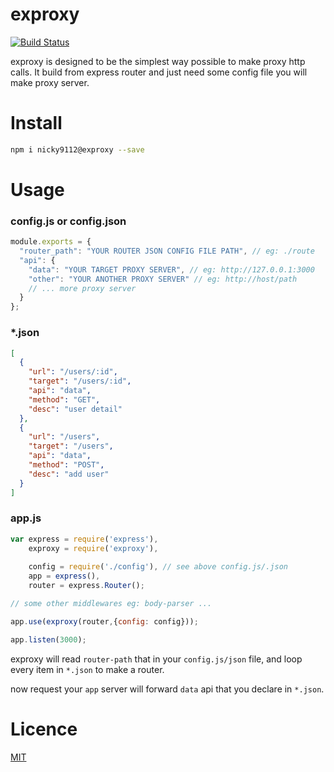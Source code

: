 # exproxy

[![Build Status](https://travis-ci.org/nicky9112/exproxy.svg?branch=master)](https://travis-ci.org/nicky9112/exproxy)

exproxy is designed to be the simplest way possible to make proxy http calls.
It build from express router and just need some config file you will make proxy server.

# Install

```bash
npm i nicky9112@exproxy --save
```

# Usage

### config.js or config.json

```javascript
module.exports = {
  "router_path": "YOUR ROUTER JSON CONFIG FILE PATH", // eg: ./route
  "api": {
    "data": "YOUR TARGET PROXY SERVER", // eg: http://127.0.0.1:3000
    "other": "YOUR ANOTHER PROXY SERVER" // eg: http://host/path
    // ... more proxy server
  }
};
```

### *.json

```json
[
  {
    "url": "/users/:id",
    "target": "/users/:id",
    "api": "data",
    "method": "GET",
    "desc": "user detail"
  },
  {
    "url": "/users",
    "target": "/users",
    "api": "data",
    "method": "POST",
    "desc": "add user"
  }
]
```

### app.js

```javascript
var express = require('express'),
    exproxy = require('exproxy'),
    
    config = require('./config'), // see above config.js/.json
    app = express(),
    router = express.Router();

// some other middlewares eg: body-parser ...

app.use(exproxy(router,{config: config}));

app.listen(3000);
```

exproxy will read `router-path` that in your `config.js/json` file, and loop every item in `*.json` to make a router.

now request your `app` server will forward `data` api that you declare in `*.json`.

# Licence

[MIT](LICENSE)
